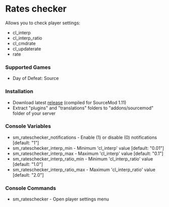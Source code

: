 # Rates checker

Allows you to check player settings:

* cl_interp
* cl_interp_ratio
* cl_cmdrate
* cl_updaterate
* rate

### Supported Games

* Day of Defeat: Source

### Installation

* Download latest [release](https://github.com/dronelektron/rates-checker/releases) (compiled for SourceMod 1.11)
* Extract "plugins" and "translations" folders to "addons/sourcemod" folder of your server

### Console Variables

* sm_rateschecker_notifications - Enable (1) or disable (0) notifications [default: "1"]
* sm_rateschecker_interp_min - Minimum 'cl_interp' value [default: "0.01"]
* sm_rateschecker_interp_max - Maximum 'cl_interp' value [default: "0.1"]
* sm_rateschecker_interp_ratio_min - Minimum 'cl_interp_ratio' value [default: "1.0"]
* sm_rateschecker_interp_ratio_max - Maximum 'cl_interp_ratio' value [default: "2.0"]

### Console Commands

* sm_rateschecker - Open player settings menu
